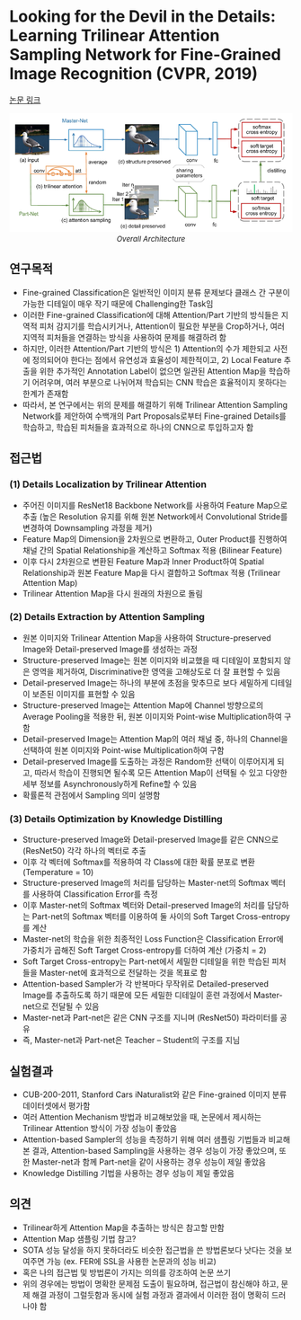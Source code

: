 # Looking for the Devil in the Details: Learning Trilinear Attention Sampling Network for Fine-Grained Image Recognition (CVPR, 2019)

[논문 링크](https://openaccess.thecvf.com/content_CVPR_2019/html/Zheng_Looking_for_the_Devil_in_the_Details_Learning_Trilinear_Attention_CVPR_2019_paper.html)

<p align="center">
    <img width="600" alt='fig1' src="./img/04_12_01.png?raw=true"></br>
    <em><font size=2>Overall Architecture</font></em>
</p>

## 연구목적
- Fine-grained Classification은 일반적인 이미지 분류 문제보다 클래스 간 구분이 가능한 디테일이 매우 작기 때문에 Challenging한 Task임 
- 이러한 Fine-grained Classification에 대해 Attention/Part 기반의 방식들은 지역적 피처 감지기를 학습시키거나, Attention이 필요한 부분을 Crop하거나, 여러 지역적 피처들을 연결하는 방식을 사용하여 문제를 해결하려 함 
- 하지만, 이러한 Attention/Part 기반의 방식은 1) Attention의 수가 제한되고 사전에 정의되어야 한다는 점에서 유연성과 효율성이 제한적이고, 2) Local Feature 추출을 위한 추가적인 Annotation Label이 없으면 일관된 Attention Map을 학습하기 어려우며, 여러 부분으로 나뉘어져 학습되는 CNN 학습은 효율적이지 못하다는 한계가 존재함 
- 따라서, 본 연구에서는 위의 문제를 해결하기 위해 Trilinear Attention Sampling Network를 제안하여 수백개의 Part Proposals로부터 Fine-grained Details를 학습하고, 학습된 피처들을 효과적으로 하나의 CNN으로 투입하고자 함 

## 접근법
### (1)  Details Localization by Trilinear Attention 
- 주어진 이미지를 ResNet18 Backbone Network를 사용하여 Feature Map으로 추출 (높은 Resolution 유지를 위해 원본 Network에서 Convolutional Stride를 변경하여 Downsampling 과정을 제거) 
- Feature Map의 Dimension을 2차원으로 변환하고, Outer Product를 진행하여 채널 간의 Spatial Relationship을 계산하고 Softmax 적용 (Bilinear Feature)
- 이후 다시 2차원으로 변환된 Feature Map과 Inner Product하여 Spatial Relationship과 원본 Feature Map을 다시 결합하고 Softmax 적용 (Trilinear Attention Map) 
- Trilinear Attention Map을 다시 원래의 차원으로 돌림 
### (2)  Details Extraction by Attention Sampling 
- 원본 이미지와 Trilinear Attention Map을 사용하여 Structure-preserved Image와 Detail-preserved Image를 생성하는 과정 
- Structure-preserved Image는 원본 이미지와 비교했을 때 디테일이 포함되지 않은 영역을 제거하여, Discriminative한 영역을 고해상도로 더 잘 표현할 수 있음 
- Detail-preserved Image는 하나의 부분에 초점을 맞추므로 보다 세밀하게 디테일이 보존된 이미지를 표현할 수 있음 
- Structure-preserved Image는 Attention Map에 Channel 방향으로의 Average Pooling을 적용한 뒤, 원본 이미지와 Point-wise Multiplication하여 구함 
- Detail-preserved Image는 Attention Map의 여러 채널 중, 하나의 Channel을 선택하여 원본 이미지와 Point-wise Multiplication하여 구함 
- Detail-preserved Image를 도출하는 과정은 Random한 선택이 이루어지게 되고, 따라서 학습이 진행되면 될수록 모든 Attention Map이 선택될 수 있고 다양한 세부 정보를 Asynchronously하게 Refine할 수 있음 
- 확률론적 관점에서 Sampling 의미 설명함 
### (3)  Details Optimization by Knowledge Distilling 
- Structure-preserved Image와 Detail-preserved Image를 같은 CNN으로 (ResNet50) 각각 하나의 벡터로 추출 
- 이후 각 벡터에 Softmax를 적용하여 각 Class에 대한 확률 분포로 변환 (Temperature = 10)
- Structure-preserved Image의 처리를 담당하는 Master-net의 Softmax 벡터를 사용하여 Classification Error를 측정
- 이후 Master-net의 Softmax 벡터와 Detail-preserved Image의 처리를 담당하는 Part-net의 Softmax 벡터를 이용하여 둘 사이의 Soft Target Cross-entropy를 계산 
- Master-net의 학습을 위한 최종적인 Loss Function은 Classification Error에 가중치가 곱해진 Soft Target Cross-entropy를 더하여 계산 (가중치 = 2) 
- Soft Target Cross-entropy는 Part-net에서 세밀한 디테일을 위한 학습된 피처들을 Master-net에 효과적으로 전달하는 것을 목표로 함 
- Attention-based Sampler가 각 반복마다 무작위로 Detailed-preserved Image를 추출하도록 하기 때문에 모든 세밀한 디테일이 훈련 과정에서 Master-net으로 전달될 수 있음 
- Master-net과 Part-net은 같은 CNN 구조를 지니며 (ResNet50) 파라미터를 공유 
- 즉, Master-net과 Part-net은 Teacher – Student의 구조를 지님 

## 실험결과
- CUB-200-2011, Stanford Cars iNaturalist와 같은 Fine-grained 이미지 분류 데이터셋에서 평가함 
- 여러 Attention Mechanism 방법과 비교해보았을 때, 논문에서 제시하는 Trilinear Attention 방식이 가장 성능이 좋았음 
- Attention-based Sampler의 성능을 측정하기 위해 여러 샘플링 기법들과 비교해본 결과, Attention-based Sampling을 사용하는 경우 성능이 가장 좋았으며, 또한 Master-net과 함께 Part-net을 같이 사용하는 경우 성능이 제일 좋았음 
- Knowledge Distilling 기법을 사용하는 경우 성능이 제일 좋았음 

## 의견
- Trilinear하게 Attention Map을 추출하는 방식은 참고할 만함 
- Attention Map 샘플링 기법 참고? 
- SOTA 성능 달성을 하지 못하더라도 비슷한 접근법을 쓴 방법론보다 낫다는 것을 보여주면 가능 
(ex. FER에 SSL을 사용한 논문과의 성능 비교) 
- 혹은 나의 접근법 및 방법론이 가지는 의의를 강조하여 논문 쓰기 
- 위의 경우에는 방법이 명확한 문제점 도출이 필요하며, 접근법이 참신해야 하고, 문제 해결 과정이 그럴듯함과 동시에 실험 과정과 결과에서 이러한 점이 명확히 드러나야 함 

